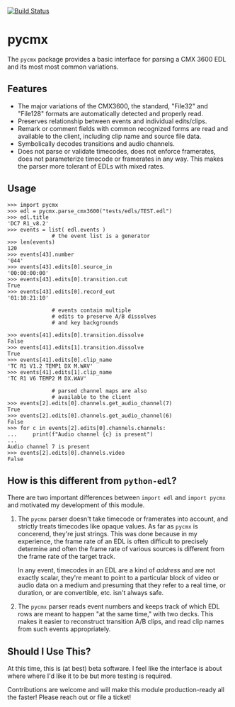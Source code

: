 [![Build Status](https://travis-ci.com/iluvcapra/pycmx.svg?branch=master)](https://travis-ci.com/iluvcapra/pycmx)

# pycmx

The `pycmx` package provides a basic interface for parsing a CMX 3600 EDL and its most most common variations.

## Features

* The major variations of the CMX3600, the standard, "File32" and "File128" 
  formats are automatically detected and properly read.
* Preserves relationship between events and individual edits/clips.
* Remark or comment fields with common recognized forms are read and 
  available to the client, including clip name and source file data.
* Symbolically decodes transitions and audio channels.
* Does not parse or validate timecodes, does not enforce framerates, does not
  parameterize timecode or framerates in any way. This makes the parser more
  tolerant of EDLs with mixed rates.

## Usage

```
>>> import pycmx
>>> edl = pycmx.parse_cmx3600("tests/edls/TEST.edl")
>>> edl.title
'DC7 R1_v8.2'
>>> events = list( edl.events )  
              # the event list is a generator
>>> len(events)
120
>>> events[43].number 
'044'
>>> events[43].edits[0].source_in 
'00:00:00:00'
>>> events[43].edits[0].transition.cut
True
>>> events[43].edits[0].record_out
'01:10:21:10'

              # events contain multiple  
              # edits to preserve A/B dissolves 
              # and key backgrounds
              
>>> events[41].edits[0].transition.dissolve
False
>>> events[41].edits[1].transition.dissolve
True
>>> events[41].edits[0].clip_name
'TC R1 V1.2 TEMP1 DX M.WAV'
>>> events[41].edits[1].clip_name
'TC R1 V6 TEMP2 M DX.WAV'
   
              # parsed channel maps are also
              # available to the client
>>> events[2].edits[0].channels.get_audio_channel(7)
True
>>> events[2].edits[0].channels.get_audio_channel(6)
False
>>> for c in events[2].edits[0].channels.channels:
...     print(f"Audio channel {c} is present")
... 
Audio channel 7 is present
>>> events[2].edits[0].channels.video
False

```

## How is this different from `python-edl`?

There are two important differences between `import edl` and `import pycmx` 
and motivated my development of this module.

1. The `pycmx` parser doesn't take timecode or framerates into account, 
   and strictly treats timecodes like opaque values. As far as `pycmx` is 
   concerend, they're just strings. This was done because in my experience, 
   the frame rate of an EDL is often difficult to precisely determine and 
   often the frame rate of various sources is different from the frame rate 
   of the target track.
   
   In any event, timecodes in an EDL are a kind of *address* and are not
   exactly scalar, they're meant to point to a particular block of video or 
   audio data on a medium and presuming that they refer to a real time, or 
   duration, or are convertible, etc. isn't always safe.

2. The `pycmx` parser reads event numbers and keeps track of which EDL rows
   are meant to happen "at the same time," with two decks. This makes it 
   easier to reconstruct transition A/B clips, and read clip names from
   such events appropriately.
 
## Should I Use This?

At this time, this is (at best) beta software. I feel like the interface is 
about where where I'd like it to be but more testing is required.

Contributions are welcome and will make this module production-ready all the
faster! Please reach out or file a ticket! 

